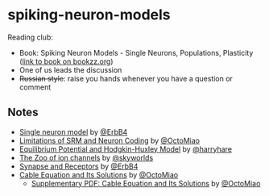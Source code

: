 # spiking-neuron-models


Reading club:
* Book: Spiking Neuron Models - Single Neurons, Populations, Plasticity ([link to book on bookzz.org](http://bookzz.org/book/671436/220f6f))
* One of us leads the discussion
* ~~Russian style~~: raise you hands whenever you have a question or comment



## Notes

* [Single neuron model](01.Single_neuron_model.md) by [@ErbB4](https://github.com/ErbB4)
* [Limitations of SRM and Neuron Coding](02.Limitations_srm_contd_and_coding.md) by [@OctoMiao](https://github.com/emptymalei)
* [Equilibrium Potential and  Hodgkin-Huxley Model](03.Equilibrium_Potential_and_Hodgkin-Huxley_Model.md) by [@harryhare](https://github.com/harryhare)
* [The Zoo of ion channels](04.The_Zoo_of_ion_channels.md) by [@skyworlds](https://github.com/skyworlds)
* [Synapse and Receptors](05.Synapse_and_Receptors.md) by [@ErbB4](https://github.com/ErbB4)
* [Cable Equation and Its Solutions]() by [@OctoMiao](https://github.com/emptymalei)
   * [Supplementary PDF: Cable Equation and Its Solutions](06.1.cable_equation_green_function.pdf) by [@OctoMiao](https://github.com/emptymalei) 
